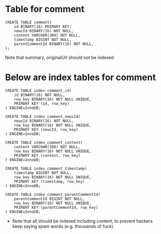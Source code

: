# Table for comment

```
CREATE TABLE comment(
    id BINARY(16) PRIMARY KEY,
    newsId BINARY(16) NOT NULL,
    content VARCHAR(300) NOT NULL,
    timestamp BIGINT NOT NULL,
    parentCommentId BINARY(16) NOT NULL,
);
```
Note that summary, originalUrl should not be indexed
# Below are index tables for comment

```
CREATE TABLE index_comment_id(
    id BINARY(16) NOT NULL, 
    row_key BINARY(16) NOT NULL UNIQUE, 
    PRIMARY KEY (id, row_key)
) ENGINE=InnoDB;

CREATE TABLE index_comment_newsId(
    newsId BINARY(16) NOT NULL,
    row_key BINARY(16) NOT NULL UNIQUE, 
    PRIMARY KEY (newsId, row_key)
) ENGINE=InnoDB;

CREATE TABLE index_comment_content(
    content VARCHAR(300) NOT NULL,
    row_key BINARY(16) NOT NULL UNIQUE, 
    PRIMARY KEY (content, row_key)
) ENGINE=InnoDB;

CREATE TABLE index_comment_timestamp(
    timestamp BIGINT NOT NULL,
    row_key BINARY(16) NOT NULL UNIQUE, 
    PRIMARY KEY (timestamp, row_key)
) ENGINE=InnoDB;

CREATE TABLE index_comment_parentCommentId(
    parentCommentId BIGINT NOT NULL,
    row_key BINARY(16) NOT NULL UNIQUE, 
    PRIMARY KEY (parentCommentId, row_key)
) ENGINE=InnoDB;
```

* Note that all should be indexed including content, to prevent hackers keep saying spam words (e.g. thousands of fuck)
